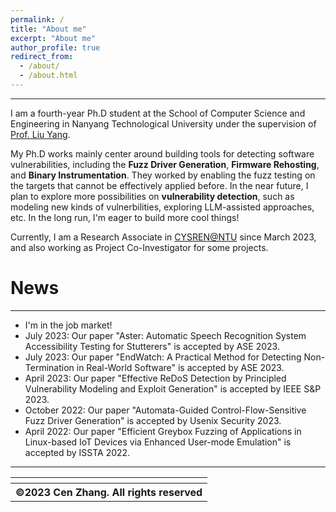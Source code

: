 ```yaml
---
permalink: /
title: "About me"
excerpt: "About me"
author_profile: true
redirect_from: 
  - /about/
  - /about.html
---
```


---

I am a fourth-year Ph.D student at the School of Computer Science and Engineering in Nanyang Technological University under the supervision of [Prof. Liu Yang](https://personal.ntu.edu.sg/yangliu/).

My Ph.D works mainly center around building tools for detecting software vulnerabilities, including the **Fuzz Driver Generation**, **Firmware Rehosting**, and **Binary Instrumentation**.
They worked by enabling the fuzz testing on the targets that cannot be effectively applied before.
In the near future, I plan to explore more possibilities on **vulnerability detection**, such as modeling new kinds of vulnerbilities, exploring LLM-assisted approaches, etc.
In the long run, I'm eager to build more cool things!

Currently, I am a Research Associate in [CYSREN@NTU](https://www.ntu.edu.sg/cysren) since March 2023, and also working as Project Co-Investigator for some projects.

# News

---

- I'm in the job market!
- July 2023: Our paper "Aster: Automatic Speech Recognition System Accessibility Testing for Stutterers" is accepted by ASE 2023.
- July 2023: Our paper "EndWatch: A Practical Method for Detecting Non-Termination in Real-World Software" is accepted by ASE 2023.
- April 2023: Our paper "Effective ReDoS Detection by Principled Vulnerability Modeling and Exploit Generation" is accepted by IEEE S&P 2023.
- October 2022: Our paper "Automata-Guided Control-Flow-Sensitive Fuzz Driver Generation" is accepted by Usenix Security 2023.
- April 2022: Our paper "Efficient Greybox Fuzzing of Applications in Linux-based IoT Devices via Enhanced User-mode Emulation" is accepted by ISSTA 2022.

---

<div class="footer">
  <table align="center">
        <!--
         style="display: none"
         //www.clustrmaps.com/map_v2.png?d=c0iE23T-kE1Z77RydQ1UoeK1VAiMMSYMmQ2R2rgt6Mk&cl=ffffff
        -->
        <tr>
                <th align="center"><script type="text/javascript" id="clstr_globe" src="//clustrmaps.com/globe.js?d=n9ylfVZKFE7pmQE6qSFIbX0a9NJsyKBD3BMX2cdNxS8"></script>
                </th>
                <!--<th>visits since 15/04/2019&nbsp;&nbsp;&nbsp;
                <img src="http://www.clustrmaps.com/map_v2.png?d=c0iE23T-kE1Z77RydQ1UoeK1VAiMMSYMmQ2R2rgt6Mk&cl=ffffff" width="300" height="200">
                Last updated on 15/02/2019</th>-->
        </tr>
        <tr>
            <th>©2023 Cen Zhang. All rights reserved</th>
        </tr>
  </table>
</div>
